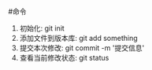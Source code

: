 #命令

1. 初始化: git init
2. 添加文件到版本库: git add something
3. 提交本次修改: git commit -m '提交信息'
4. 查看当前修改状态: git status
